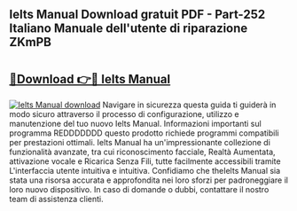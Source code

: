 ## Ielts Manual Download gratuit PDF - Part-252 Italiano Manuale dell'utente di riparazione ZKmPB

# <h2><a href="http://dfgk95.blite.top/?on=Ielts+Manual">🔗Download 👉🔴 Ielts Manual</a></h2>

[![Ielts Manual download](https://i.imgur.com/lujVjoI.png)](http://dfgk95.blite.top/?on=Ielts+Manual)
Navigare in sicurezza questa guida ti guiderà in modo sicuro attraverso il processo di configurazione, utilizzo e manutenzione del tuo nuovo Ielts Manual. Informazioni importanti sul programma REDDDDDDD questo prodotto richiede programmi compatibili per prestazioni ottimali. Ielts Manual ha un'impressionante collezione di funzionalità avanzate, tra cui riconoscimento facciale, Realtà Aumentata, attivazione vocale e Ricarica Senza Fili, tutte facilmente accessibili tramite L'interfaccia utente intuitiva e intuitiva. Confidiamo che theIelts Manual sia stata una risorsa accurata e approfondita nei loro sforzi per padroneggiare il loro nuovo dispositivo. In caso di domande o dubbi, contattare il nostro team di assistenza clienti.
